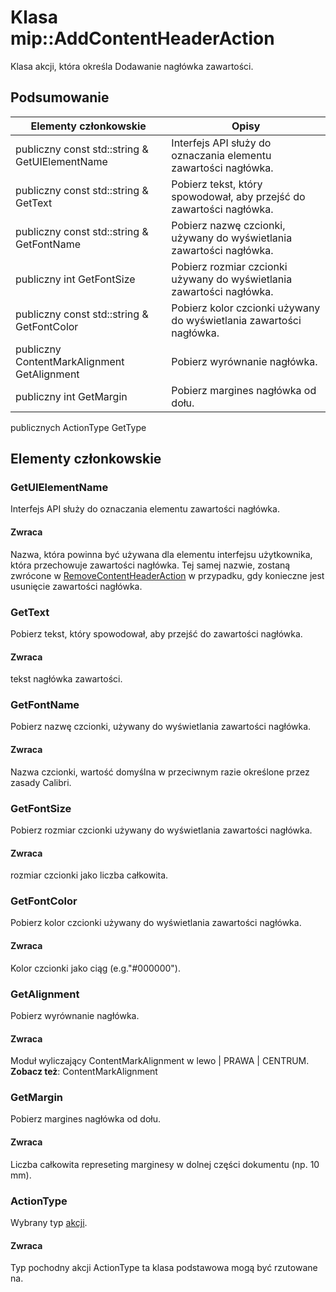 # <a name="class-mipaddcontentheaderaction"></a>Klasa mip::AddContentHeaderAction 
Klasa akcji, która określa Dodawanie nagłówka zawartości.
## <a name="summary"></a>Podsumowanie
 Elementy członkowskie                        | Opisy                                
--------------------------------|---------------------------------------------
publiczny const std::string & GetUIElementName | Interfejs API służy do oznaczania elementu zawartości nagłówka.
publiczny const std::string & GetText | Pobierz tekst, który spowodował, aby przejść do zawartości nagłówka.
publiczny const std::string & GetFontName | Pobierz nazwę czcionki, używany do wyświetlania zawartości nagłówka.
publiczny int GetFontSize | Pobierz rozmiar czcionki używany do wyświetlania zawartości nagłówka.
publiczny const std::string & GetFontColor | Pobierz kolor czcionki używany do wyświetlania zawartości nagłówka.
publiczny ContentMarkAlignment GetAlignment | Pobierz wyrównanie nagłówka.
publiczny int GetMargin | Pobierz margines nagłówka od dołu.
publicznych ActionType GetType
## <a name="members"></a>Elementy członkowskie
### <a name="getuielementname"></a>GetUIElementName
Interfejs API służy do oznaczania elementu zawartości nagłówka.
#### <a name="returns"></a>Zwraca
Nazwa, która powinna być używana dla elementu interfejsu użytkownika, która przechowuje zawartości nagłówka. Tej samej nazwie, zostaną zwrócone w [RemoveContentHeaderAction](#classmip_1_1_remove_content_header_action) w przypadku, gdy konieczne jest usunięcie zawartości nagłówka.
### <a name="gettext"></a>GetText
Pobierz tekst, który spowodował, aby przejść do zawartości nagłówka.
#### <a name="returns"></a>Zwraca
tekst nagłówka zawartości.
### <a name="getfontname"></a>GetFontName
Pobierz nazwę czcionki, używany do wyświetlania zawartości nagłówka.
#### <a name="returns"></a>Zwraca
Nazwa czcionki, wartość domyślna w przeciwnym razie określone przez zasady Calibri.
### <a name="getfontsize"></a>GetFontSize
Pobierz rozmiar czcionki używany do wyświetlania zawartości nagłówka.
#### <a name="returns"></a>Zwraca
rozmiar czcionki jako liczba całkowita.
### <a name="getfontcolor"></a>GetFontColor
Pobierz kolor czcionki używany do wyświetlania zawartości nagłówka.
#### <a name="returns"></a>Zwraca
Kolor czcionki jako ciąg (e.g."#000000").
### <a name="getalignment"></a>GetAlignment
Pobierz wyrównanie nagłówka.
#### <a name="returns"></a>Zwraca
Moduł wyliczający ContentMarkAlignment w lewo | PRAWA | CENTRUM. 
**Zobacz też**: ContentMarkAlignment
### <a name="getmargin"></a>GetMargin
Pobierz margines nagłówka od dołu.
#### <a name="returns"></a>Zwraca
Liczba całkowita represeting marginesy w dolnej części dokumentu (np. 10 mm).
### <a name="actiontype"></a>ActionType
Wybrany typ [akcji](#classmip_1_1_action).
#### <a name="returns"></a>Zwraca
Typ pochodny akcji ActionType ta klasa podstawowa mogą być rzutowane na.